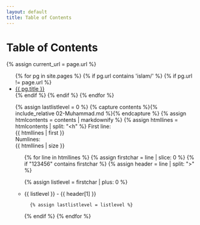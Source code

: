 ```yaml
---
layout: default
title: Table of Contents
---
```


<h1>Table of Contents</h1>

{% assign current_url = page.url %}

<ul>
  {% for pg in site.pages %}
    {% if pg.url contains 'islam/' %}
    {% if pg.url != page.url %}
      <li>
        <a href="{{ pg.url }}">{{ pg.title }}</a>
      </li>
    {% endif %}
    {% endif %}
  {% endfor %}
</ul>

<ul>

{% assign lastlistlevel = 0 %}
{% capture contents %}{% include_relative 02-Muhammad.md %}{% endcapture %}
{% assign htmlcontents = contents | markdownify %}
{% assign htmllines = htmlcontents | split: "<h" %}
First line:<br>
{{ htmllines | first }}<br>
Numlines:<br>
{{ htmllines | size }}<br>
<ul>
{% for line in htmllines %}
  {% assign firstchar = line | slice: 0 %}
  {% if "123456" contains firstchar %}
   {% assign header = line | split: ">" %}
  
   {% assign listlevel = firstchar | plus: 0 %}
   
   <li>{{ listlevel }} - {{ header[1] }}</li>
   
     
	  {% assign lastlistlevel = listlevel %}
  {% endif %}
{% endfor %}
</ul>
